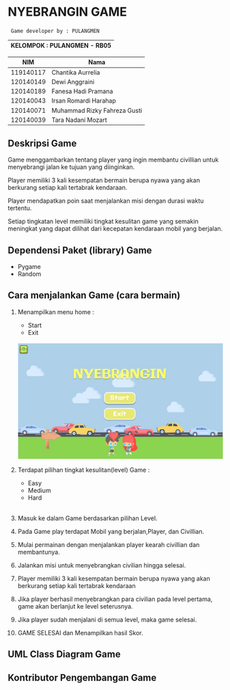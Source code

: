 # NYEBRANGIN GAME
     Game developer by : PULANGMEN

| KELOMPOK : PULANGMEN - RB05 |
| ---------------- |

| NIM  | Nama |
| ----- | --- |
| 119140117  | Chantika Aurrelia |
| 120140149  | Dewi Anggraini  |
| 120140189  | Fanesa Hadi Pramana  |
| 120140043  | Irsan Romardi Harahap  |
| 120140071  | Muhammad Rizky Fahreza Gusti  |
| 120140039  | Tara Nadani Mozart  |


## Deskripsi Game

Game menggambarkan tentang player yang ingin membantu civillian untuk menyebrangi jalan ke tujuan yang diinginkan. 

Player memiliki 3 kali kesempatan bermain berupa nyawa yang akan berkurang setiap kali tertabrak kendaraan. 

Player mendapatkan poin saat menjalankan misi dengan durasi waktu tertentu. 

Setiap tingkatan level memiliki tingkat kesulitan game yang semakin meningkat yang dapat dilihat dari kecepatan kendaraan mobil yang berjalan.

## Dependensi Paket (library) Game 

- Pygame 
- Random

## Cara menjalankan Game (cara bermain) 

1. Menampilkan menu home : 
    - Start 
    - Exit

    <br />
    <img src="assets/Docs/Menu.jpeg" width="500">

2. Terdapat pilihan tingkat kesulitan(level) Game : 
    - Easy 
    - Medium
    - Hard
    
    <br />

3. Masuk ke dalam Game berdasarkan pilihan Level.

4. Pada Game play terdapat Mobil yang berjalan,Player, dan Civillian.

5. Mulai permainan dengan menjalankan player kearah civillian dan membantunya.

6. Jalankan misi untuk menyebrangkan civilian hingga selesai.

7. Player memiliki 3 kali kesempatan bermain berupa nyawa yang akan berkurang setiap kali tertabrak kendaraan

8. Jika player berhasil menyebrangkan para civilian pada level pertama, game akan berlanjut ke level seterusnya.

9. Jika player sudah menjalani di semua level, maka game selesai.

10. GAME SELESAI dan Menampilkan hasil Skor.

## UML Class Diagram Game

## Kontributor Pengembangan Game

